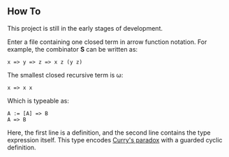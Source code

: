 ## How To

This project is still in the early stages of development.

Enter a file containing one closed term in arrow function notation. For example, the combinator **S** can be written as:
```
x => y => z => x z (y z)
```

The smallest closed recursive term is ω:
```
x => x x
```

Which is typeable as:
```
A := [A] => B
A => B
```
Here, the first line is a definition, and the second line contains the type expression itself. This type encodes [Curry's paradox](https://en.wikipedia.org/wiki/Curry's_paradox) with a guarded cyclic definition.
